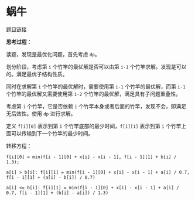 # 蜗牛

[题目链接](https://www.lanqiao.cn/problems/4985/learning/)

**思考过程：**

读题，发现是最优化问题，首先考虑 `dp`。

划分阶段，考虑第 `i` 个竹竿的最优解是否可以由第 `i-1` 个竹竿求解。发现是可以的。满足最优子结构性质。

同时在求解第 `i` 个竹竿的最优解时，需要使用第 `i-1` 个竹竿的最优解，而第 `i-1` 个竹竿的最优解又需要使用第 `i-2` 个竹竿的最优解，满足具有子问题重叠性。

考虑第 `i` 个竹竿，它是否依赖 `i` 个竹竿本身或者后面的竹竿，发现不会，即满足无后效性。使用 `dp` 进行求解。

定义 `f[i][0]` 表示到第 `i` 个竹竿底部的最少时间，`f[i][1]` 表示到第 `i` 个竹竿上面可以传输到下一个竹竿的最少时间。

转移方程：

`f[i][0] = min(f[i - 1][0] + x[i] - x[i - 1], f[i - 1][1] + b[i] / 1.3);`

`a[i] > b[i]: f[i][1] = min(f[i - 1][0] + x[i] - x[i - 1] + a[i] / 0.7, f[i - 1][1] + (a[i] - b[i]) / 0.7)`

`a[i] <= b[i]: f[i][1] = min(f[i - 1][0] + x[i] - x[i - 1] + a[i] / 0.7, f[i - 1][1] + (b[i] - a[i]) / 1.3) `
